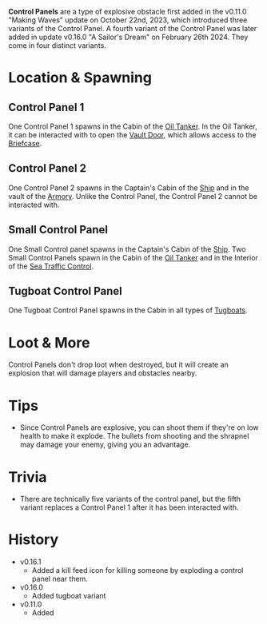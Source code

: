**Control Panels** are a type of explosive obstacle first added in the v0.11.0 "Making Waves" update on October 22nd, 2023, which introduced three variants of the Control Panel. A fourth variant of the Control Panel was later added in update v0.16.0 "A Sailor's Dream" on February 26th 2024. They come in four distinct variants. 

# Location & Spawning

## Control Panel 1

One Control Panel 1 spawns in the Cabin of the [Oil Tanker](/buildings/oil_tanker). In the Oil Tanker, it can be interacted with to open the [Vault Door](/obstacles/doors), which allows access to the [Briefcase](/obstacles/briefcase).

## Control Panel 2

One Control Panel 2 spawns in the Captain's Cabin of the [Ship](/buildings/ship) and in the vault of the [Armory](/buildings/armory). Unlike the Control Panel, the Control Panel 2 cannot be interacted with.

## Small Control Panel

One Small Control panel spawns in the Captain's Cabin of the [Ship](/buildings/ship). Two Small Control Panels spawn in the Cabin of the [Oil Tanker](/buildings/oil_tanker) and in the Interior of the [Sea Traffic Control](/buildings/sea_traffic_control).

## Tugboat Control Panel

One Tugboat Control Panel spawns in the Cabin in all types of [Tugboats](/buildings/tugboats).

# Loot & More

Control Panels don't drop loot when destroyed, but it will create an explosion that will damage players and obstacles nearby.

# Tips

- Since Control Panels are explosive, you can shoot them if they're on low health to make it explode. The bullets from shooting and the shrapnel may damage your enemy, giving you an advantage.

# Trivia

- There are technically five variants of the control panel, but the fifth variant replaces a Control Panel 1 after it has been interacted with.

# History

- v0.16.1
  - Added a kill feed icon for killing someone by exploding a control panel near them.
- v0.16.0
  - Added tugboat variant
- v0.11.0
  - Added 